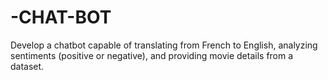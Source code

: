# -CHAT-BOT
Develop a chatbot capable of translating from French to English, analyzing sentiments (positive or negative), and providing movie details from a dataset.

